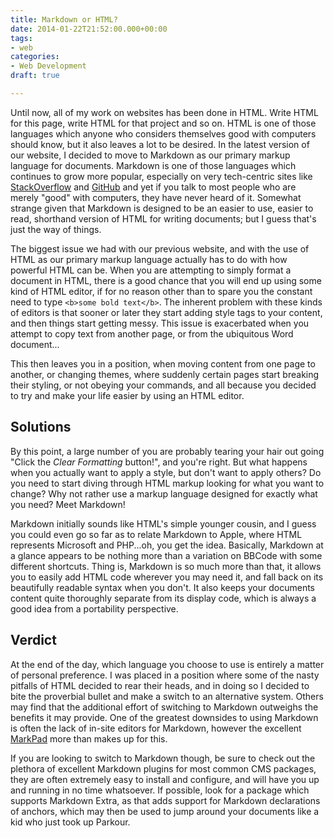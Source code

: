 ```yaml
---
title: Markdown or HTML?
date: 2014-01-22T21:52:00.000+00:00
tags:
- web
categories:
- Web Development
draft: true

---
```

Until now, all of my work on websites has been done in HTML. Write HTML for this page, 
write HTML for that project and so on. HTML is one of those languages which anyone who considers 
themselves good with computers should know, but it also leaves a lot to be desired. In the latest version of our website, 
I decided to move to Markdown as our primary markup language for documents. Markdown is one of those languages which 
continues to grow more popular, especially on very tech-centric sites like [StackOverflow][stackoverflow] and [GitHub][github] 
and yet if you talk to most people who are merely "good" with computers, they have never heard of it. Somewhat strange given 
that Markdown is designed to be an easier to use, easier to read, shorthand version of HTML for writing documents; but I guess 
that's just the way of things.

<!--more-->

The biggest issue we had with our previous website, and with the use of HTML as our primary markup language actually has to 
do with how powerful HTML can be. When you are attempting to simply format a document in HTML, there is a good chance that you 
will end up using some kind of HTML editor, if for no reason other than to spare you the constant need to type 
`<b>some bold text</b>`. The inherent problem with these kinds of editors is that sooner or later they start adding style tags 
to your content, and then things start getting messy. This issue is exacerbated when you attempt to copy text from another page,
or from the ubiquitous Word document...

This then leaves you in a position, when moving content from one page to another, or changing themes, where suddenly certain 
pages start breaking their styling, or not obeying your commands, and all because you decided to try and make your life easier
by using an HTML editor.

## Solutions
By this point, a large number of you are probably tearing your hair out going "Click the *Clear Formatting* button!", and
you're right. But what happens when you actually want to apply a style, but don't want to apply others? Do you need to start
diving through HTML markup looking for what you want to change? Why not rather use a markup language designed for exactly what
you need? Meet Markdown!

Markdown initially sounds like HTML's simple younger cousin, and I guess you could even go so far as to relate Markdown to Apple,
where HTML represents Microsoft and PHP...oh, you get the idea. Basically, Markdown at a glance appears to be nothing more than
a variation on BBCode with some different shortcuts. Thing is, Markdown is so much more than that, it allows you to easily add
HTML code wherever you may need it, and fall back on its beautifully readable syntax when you don't. It also keeps your
documents content quite thoroughly separate from its display code, which is always a good idea from a portability perspective.

## Verdict
At the end of the day, which language you choose to use is entirely a matter of personal preference. I was placed in a position
where some of the nasty pitfalls of HTML decided to rear their heads, and in doing so I decided to bite the proverbial bullet
and make a switch to an alternative system. Others may find that the additional effort of switching to Markdown outweighs the
benefits it may provide. One of the greatest downsides to using Markdown is often the lack of in-site editors for Markdown,
however the excellent [MarkPad][markpad] more than makes up for this.

If you are looking to switch to Markdown though, be sure to check out the plethora of excellent Markdown plugins for most common
CMS packages, they are often extremely easy to install and configure, and will have you up and running in no time whatsoever.
If possible, look for a package which supports Markdown Extra, as that adds support for Markdown declarations of anchors, which
may then be used to jump around your documents like a kid who just took up Parkour.

[stackoverflow]: http://www.stackoverflow.com
[github]: http://github.com
[markpad]: http://code52.org/DownmarkerWPF/